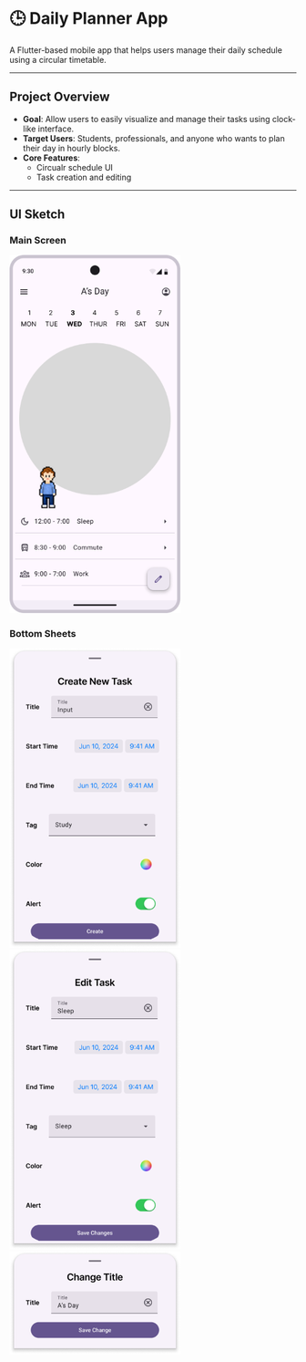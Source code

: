 # 🕒 Daily Planner App

A Flutter-based mobile app that helps users manage their daily schedule using a circular timetable.

---

## Project Overview

- **Goal**: Allow users to easily visualize and manage their tasks using clock-like interface.
- **Target Users**: Students, professionals, and anyone who wants to plan their day in hourly blocks.
- **Core Features**:
    - Circualr schedule UI
    - Task creation and editing

---

## UI Sketch

### Main Screen
<img src="images/ui/home_screen.png" width="300" />

### Bottom Sheets
<img src="images/ui/create_bottom_sheet.png" width="300" />
<img src="images/ui/edit_bottom_sheet.png" width="300" />
<img src="images/ui/change_title_sheet.png" width="300" />
